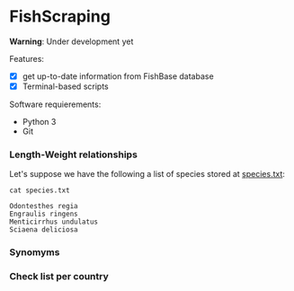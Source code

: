 # FishScraping

**Warning**: Under development yet

Features:

- [x] get up-to-date information from FishBase database
- [x] Terminal-based scripts

Software requierements:
* Python 3
* Git




### Length-Weight relationships

Let's suppose we have the following a list of species stored at [species.txt]():

```Shell
cat species.txt
```
```
Odontesthes regia
Engraulis ringens
Menticirrhus undulatus
Sciaena deliciosa
```
### Synomyms

### Check list per country
